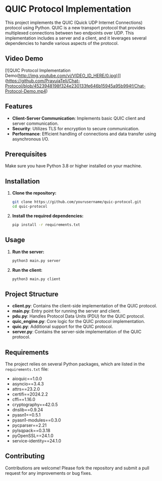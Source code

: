 # QUIC Protocol Implementation

This project implements the QUIC (Quick UDP Internet Connections) protocol using Python. QUIC is a new transport protocol that provides multiplexed connections between two endpoints over UDP. This implementation includes a server and a client, and it leverages several dependencies to handle various aspects of the protocol.

## Video Demo

[![QUIC Protocol Implementation Demo([http://img.youtube.com/vi/VIDEO_ID_HERE/0.jpg)](https://github.com/PrayujaTeli/Chat-Protocol/blob/60c073c175a41b7f9239dd9496083c644b84e7c4/Chat-Protocol-Demo.mp4)]](https://github.com/PrayujaTeli/Chat-Protocol/blob/4523948198f324e230133fe646b15945a95b994f/Chat-Protocol-Demo.mp4)

## Features

- **Client-Server Communication**: Implements basic QUIC client and server communication.
- **Security**: Utilizes TLS for encryption to secure communication.
- **Performance**: Efficient handling of connections and data transfer using asynchronous I/O.

## Prerequisites

Make sure you have Python 3.8 or higher installed on your machine.

## Installation

1. **Clone the repository:**

    ```sh
    git clone https://github.com/yourusername/quic-protocol.git
    cd quic-protocol
    ```

2. **Install the required dependencies:**

    ```sh
    pip install -r requirements.txt
    ```

## Usage

1. **Run the server:**

    ```sh
    python3 main.py server
    ```

2. **Run the client:**

    ```sh
    python3 main.py client
    ```

## Project Structure

- **client.py**: Contains the client-side implementation of the QUIC protocol.
- **main.py**: Entry point for running the server and client.
- **pdu.py**: Handles Protocol Data Units (PDU) for the QUIC protocol.
- **quic_engine.py**: Core logic for the QUIC protocol implementation.
- **quic.py**: Additional support for the QUIC protocol.
- **server.py**: Contains the server-side implementation of the QUIC protocol.

## Requirements

The project relies on several Python packages, which are listed in the `requirements.txt` file:

- aioquic==1.0.0
- asyncio==3.4.3
- attrs==23.2.0
- certifi==2024.2.2
- cffi==1.16.0
- cryptography==42.0.5
- dnslib==0.9.24
- pyasn1==0.5.1
- pyasn1-modules==0.3.0
- pycparser==2.21
- pylsqpack==0.3.18
- pyOpenSSL==24.1.0
- service-identity==24.1.0

## Contributing

Contributions are welcome! Please fork the repository and submit a pull request for any improvements or bug fixes.
